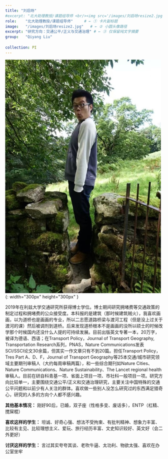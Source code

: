 ```yaml
---
title: "刘启旸"
#excerpt: "北大助理教授/课题组导师 <br/><img src='/images/刘启旸resize2.jpg'>"
role:    "北大助理教授/课题组导师"     # ← ① 卡片副标题
image:   "/images/刘启旸resize2.jpg"   # ← ② 小圆头像路径
excerpt: "研究方向：交通公平/正义与交通治理" # ← ③ 仅保留纯文字摘要
group:   "Qiyang Liu"

collection: PI
---
```


![Qiyang Liu](/images/刘启旸.jpg){: width="300px" height="300px" }

2019年在利兹大学交通研究所获得博士学位。博士期间研究拥堵费等交通政策的制定过程和拥堵费的公众接受度。本科报的是建筑（那时候建筑贼火），我喜欢画画，以为道桥也是画画的专业，所以二志愿道路桥梁与渡河工程（但是没上过关于渡河的课）然后被调剂到道桥。后来发现道桥根本不是画画的没所以硕士的时候改学那个时候国内还没什么人提的可持续发展。目前出版英文专著一本，20万字，被译为德语、西语；在Transport Policy，Journal of Transport Geography, Transportation Research系列，PNAS，Nature Communications发表SCI/SSCI论文30余篇，但其实一作文章只有不到20篇。担任Transport Policy，Tres Part A、D、F，Journal of Transport Geography等25本交通/城市研究领域主要期刊审稿人（大约每周审稿两篇），和一些综合期刊如Nature Cities、Nature Communications、Nature Sustainability、The Lancet regional health审稿人。目前在研自科青基一项、省面上项目一项、市社科一般项目一项。研究方向比较单一，主要围绕交通公平/正义和交通治理研究，主要关注中国特殊的交通公平问题和以前少有人关注的群体。喜欢做一些别人没怎么研究过的东西满足猎奇心，研究的人多的方向个人都不感兴趣。

**其他基本情况：** 刚好90后，已婚，双子座（性格多变、废话多），ENTP（杠精、搅屎棍）

**喜欢这样的学生：** 坦诚、好奇心强、想法不受拘束、有批判精神、想象力丰富、比较有主见、比较理想主义、爱玩、旅行经历丰富、文史知识较好、英文好（会二外更好）

**讨厌这样的学生：** 言过其实夸夸其谈、老吹牛逼、太功利、物欲太强、喜欢在办公室坐牢




